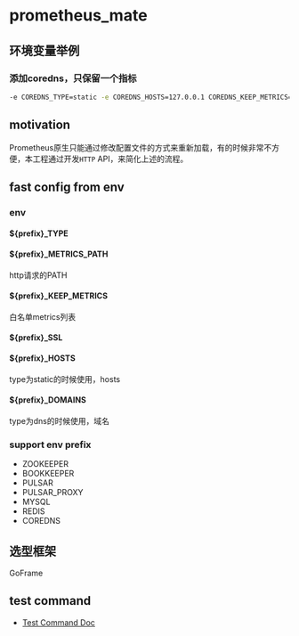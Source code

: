 # prometheus_mate
## 环境变量举例
### 添加coredns，只保留一个指标
```bash
-e COREDNS_TYPE=static -e COREDNS_HOSTS=127.0.0.1 COREDNS_KEEP_METRICS=coredns_dns_requests_total
```
## motivation
Prometheus原生只能通过修改配置文件的方式来重新加载，有的时候非常不方便，本工程通过开发`HTTP` API，来简化上述的流程。
## fast config from env
### env
#### ${prefix}_TYPE
#### ${prefix}_METRICS_PATH
http请求的PATH
#### ${prefix}_KEEP_METRICS
白名单metrics列表
#### ${prefix}_SSL
#### ${prefix}_HOSTS
type为static的时候使用，hosts
#### ${prefix}_DOMAINS
type为dns的时候使用，域名
### support env prefix
- ZOOKEEPER
- BOOKKEEPER
- PULSAR
- PULSAR_PROXY
- MYSQL
- REDIS
- COREDNS
## 选型框架
GoFrame

## test command
- [Test Command Doc](test_command.md)

